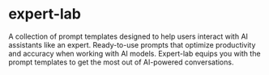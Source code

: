 # expert-lab
A collection of prompt templates designed to help users interact with AI assistants like an expert. Ready-to-use prompts that optimize productivity and accuracy when working with AI models. Expert-lab equips you with the prompt templates to get the most out of AI-powered conversations.
